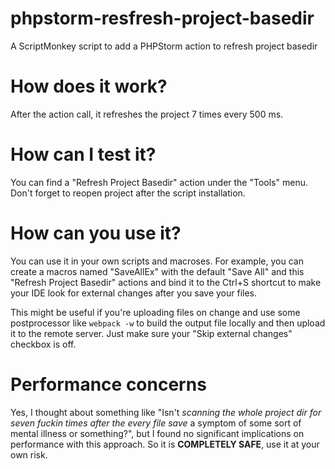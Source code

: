 # phpstorm-resfresh-project-basedir
A ScriptMonkey script to add a PHPStorm action to refresh project basedir

# How does it work?
After the action call, it refreshes the project 7 times every 500 ms.

# How can I test it?
You can find a "Refresh Project Basedir" action under the "Tools" menu. Don't forget to reopen project after the script installation.

# How can you use it?
You can use it in your own scripts and macroses. For example, you can create a macros named "SaveAllEx" with the default "Save All" and this "Refresh Project Basedir" actions and bind it to the Ctrl+S shortcut to make your IDE look for external changes after you save your files.

This might be useful if you're uploading files on change and use some postprocessor like `webpack -w` to build the output file locally and then upload it to the remote server. Just make sure your "Skip external changes" checkbox is off.

# Performance concerns
Yes, I thought about something like "Isn't *scanning the whole project dir for seven fuckin times after the every file save* a symptom of some sort of mental illness or something?", but I found no significant implications on performance with this approach. So it is **COMPLETELY SAFE**, use it at your own risk.
